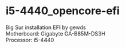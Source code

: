# i5-4440_opencore-efi
Big Sur installation EFI by gewds <br>
Motherboard: Gigabyte GA-B85M-DS3H <br>
Processor: i5-4440 <br>


